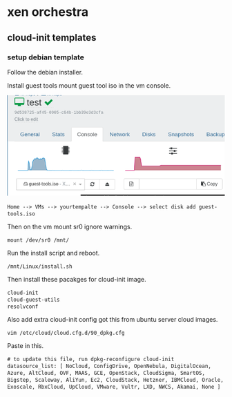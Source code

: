 # xen orchestra




## cloud-init templates


### setup debian template

Follow the debian installer.

Install guest tools mount guest tool iso in the vm console.

![console](.pics/xen_orchestra_vm_console.png)

```
Home --> VMs --> yourtempalte --> Console --> select disk add guest-tools.iso
```


Then on the vm mount sr0 ignore warnings.
```
mount /dev/sr0 /mnt/

```

Run the install script and reboot.
```
/mnt/Linux/install.sh 
```

Then install these pacakges for cloud-init image.

```
cloud-init
cloud-guest-utils
resolvconf
```

Also add extra cloud-init config got this from ubuntu server cloud images.
```
vim /etc/cloud/cloud.cfg.d/90_dpkg.cfg
```
Paste in this.
```
# to update this file, run dpkg-reconfigure cloud-init
datasource_list: [ NoCloud, ConfigDrive, OpenNebula, DigitalOcean, Azure, AltCloud, OVF, MAAS, GCE, OpenStack, CloudSigma, SmartOS, Bigstep, Scaleway, AliYun, Ec2, CloudStack, Hetzner, IBMCloud, Oracle, Exoscale, RbxCloud, UpCloud, VMware, Vultr, LXD, NWCS, Akamai, None ]
```



